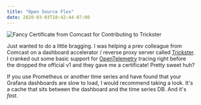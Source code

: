 ```yaml
---
title: "Open Source Flex"
date: 2020-03-03T18:42:44-07:00
---
```


![Fancy Certificate from Comcast for Contributing to Trickster](open-source-flex.png)

Just wanted to do a little bragging. I was helping a prev colleague from Comcast on a dashboard accelerator / reverse proxy server called [Trickster](https://github.com/Comcast/trickster). I cranked out some basic support for [OpenTelemetry](https://opentelemetry.io) tracing right before the dropped the official v1 and they gave me a certificate! Pretty sweet huh?

If you use Prometheus or another time series and have found that your Grafana dashboards are slow to load, I would recommend taking a look. It's a cache that sits between the dashboard and the time series DB. And it's *fast*.
